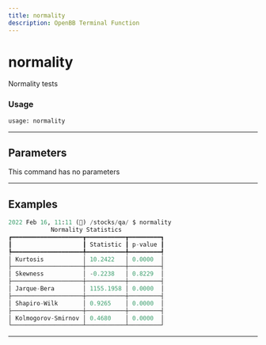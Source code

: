 ```yaml
---
title: normality
description: OpenBB Terminal Function
---
```


# normality

Normality tests

### Usage

```python
usage: normality
```

---

## Parameters

This command has no parameters

---

## Examples

```python
2022 Feb 16, 11:11 (🦋) /stocks/qa/ $ normality
            Normality Statistics
┏━━━━━━━━━━━━━━━━━━━━┳━━━━━━━━━━━┳━━━━━━━━━┓
┃                    ┃ Statistic ┃ p-value ┃
┡━━━━━━━━━━━━━━━━━━━━╇━━━━━━━━━━━╇━━━━━━━━━┩
│ Kurtosis           │ 10.2422   │ 0.0000  │
├────────────────────┼───────────┼─────────┤
│ Skewness           │ -0.2238   │ 0.8229  │
├────────────────────┼───────────┼─────────┤
│ Jarque-Bera        │ 1155.1958 │ 0.0000  │
├────────────────────┼───────────┼─────────┤
│ Shapiro-Wilk       │ 0.9265    │ 0.0000  │
├────────────────────┼───────────┼─────────┤
│ Kolmogorov-Smirnov │ 0.4680    │ 0.0000  │
└────────────────────┴───────────┴─────────┘
```

---

